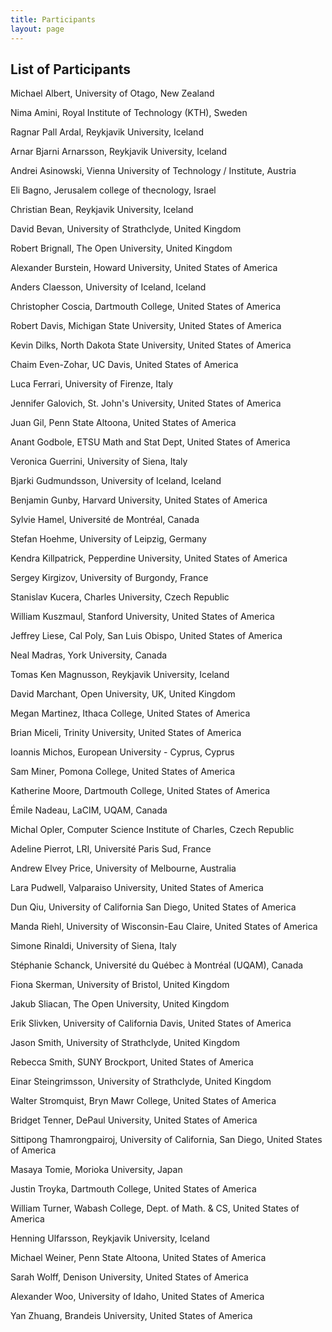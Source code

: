```yaml
---
title: Participants
layout: page
---
```


## List of Participants

Michael Albert, University of Otago, New Zealand

Nima Amini, Royal Institute of Technology (KTH), Sweden

Ragnar Pall Ardal, Reykjavik University, Iceland

Arnar Bjarni Arnarsson, Reykjavik University, Iceland

Andrei Asinowski, Vienna University of Technology / Institute, Austria

Eli Bagno, Jerusalem college of thecnology, Israel

Christian Bean, Reykjavik University, Iceland

David Bevan, University of Strathclyde, United Kingdom

Robert Brignall, The Open University, United Kingdom

Alexander Burstein, Howard University, United States of America

Anders Claesson, University of Iceland, Iceland

Christopher Coscia, Dartmouth College, United States of America

Robert Davis, Michigan State University, United States of America

Kevin Dilks, North Dakota State University, United States of America

Chaim Even-Zohar, UC Davis, United States of America

Luca Ferrari, University of Firenze, Italy

Jennifer Galovich, St. John's University, United States of America

Juan Gil, Penn State Altoona, United States of America

Anant Godbole, ETSU Math and Stat Dept, United States of America

Veronica Guerrini, University of Siena, Italy

Bjarki Gudmundsson, University of Iceland, Iceland

Benjamin Gunby, Harvard University, United States of America

Sylvie Hamel, Université de Montréal, Canada

Stefan Hoehme, University of Leipzig, Germany

Kendra Killpatrick, Pepperdine University, United States of America

Sergey Kirgizov, University of Burgondy, France

Stanislav Kucera, Charles University, Czech Republic

William Kuszmaul, Stanford University, United States of America

Jeffrey Liese, Cal Poly, San Luis Obispo, United States of America

Neal Madras, York University, Canada

Tomas Ken Magnusson, Reykjavik University, Iceland

David Marchant, Open University, UK, United Kingdom

Megan Martinez, Ithaca College, United States of America

Brian Miceli, Trinity University, United States of America

Ioannis Michos, European University - Cyprus, Cyprus

Sam Miner, Pomona College, United States of America

Katherine Moore, Dartmouth College, United States of America

Émile Nadeau, LaCIM, UQAM, Canada

Michal Opler, Computer Science Institute of Charles, Czech Republic

Adeline Pierrot, LRI, Université Paris Sud, France

Andrew Elvey Price, University of Melbourne, Australia

Lara Pudwell, Valparaiso University, United States of America

Dun Qiu, University of California San Diego, United States of America

Manda Riehl, University of Wisconsin-Eau Claire, United States of America

Simone Rinaldi, University of Siena, Italy

Stéphanie Schanck, Université du Québec à Montréal (UQAM), Canada

Fiona Skerman, University of Bristol, United Kingdom

Jakub Sliacan, The Open University, United Kingdom

Erik Slivken, University of California Davis, United States of America

Jason Smith, University of Strathclyde, United Kingdom

Rebecca Smith, SUNY Brockport, United States of America

Einar Steingrimsson, University of Strathclyde, United Kingdom

Walter Stromquist, Bryn Mawr College, United States of America

Bridget Tenner, DePaul University, United States of America

Sittipong Thamrongpairoj, University of California, San Diego, United States of America

Masaya Tomie, Morioka University, Japan

Justin Troyka, Dartmouth College, United States of America

William Turner, Wabash College, Dept. of Math. & CS, United States of America

Henning Ulfarsson, Reykjavik University, Iceland

Michael Weiner, Penn State Altoona, United States of America

Sarah Wolff, Denison University, United States of America

Alexander Woo, University of Idaho, United States of America

Yan Zhuang, Brandeis University, United States of America
